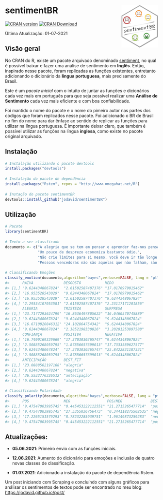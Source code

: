 
# sentimentBR <img src="man/figures/logo.png" align="right" height="139"/>

<!-- badges: start -->

[![CRAN
version](https://www.r-pkg.org/badges/version/sentimentBR)](https://cran.r-project.org/package=sentimentBR)
[![CRAN
Download](https://cranlogs.r-pkg.org/badges/grand-total/sentimentBR)](https://cran.r-project.org/package=sentimentBR)
<!-- badges: end -->

Última Atualização: 01-07-2021

## Visão geral

No CRAN do R, existe um pacote arquivado denominado
[sentiment](https://cran.r-project.org/web/packages/sentiment/index.html),
no qual é possível baixar e fazer uma análise de sentimento em
**Inglês**. Então, inspirado nesse pacote, foram replicadas as funções
existentes, entretanto adicionando o dicionário da **língua
portuguesa**, mais precisamente do Brasil.

Este é um *pacote inicial* com o intuito de juntar as funções e
dicionários cada vez mais em português para que seja possível realizar
uma **Análise de Sentimento** cada vez mais eficiente e com boa
confiabilidade.

Foi mantido o nome do pacote e o nome do pimeiro autor nas partes dos
códigos que foram replicados nesse pacote. Foi adicionado o BR de Brasil
no fim do nome para dar ênfase ao sentido de replicar as funções para
utilizar na língua portuguesa. É importante deixar claro, que também é
possível utilizar as funções na língua **inglesa**, como existe no
pacote original arquivado.

## Instalação

``` r
# Instalação utilizando o pacote devtools
install.packages("devtools")

# Instalação do pacote de dependência
install.packages("Rstem", repos = "http://www.omegahat.net/R")

# Instação do pacote sentimentBR
devtools::install_github("jodavid/sentimentBR")
```

## Utilização

``` r
# Pacote
library(sentimentBR)

# Texto a ser classficado
documento <- c("A alegria que se tem em pensar e aprender faz-nos pensar e aprender ainda mais.",
               "Um pouco de desprezo economiza bastante ódio.",
               "Não crie limites para si mesmo. Você deve ir tão longe quanto sua mente permitir. O que você mais quer pode ser conquistado.",
               "Pessoas vencedoras não são aquelas que não falham, são aquelas que não desistem")

# Classificando Emoções
classify_emotion(documento,algorithm="bayes",verbose=FALSE, lang = "pt")
#>      RAIVA              DESGOSTO           MEDO              
#> [1,] "9.6244348067824"  "2.61502587407376" "17.0176979015462"
#> [2,] "16.953528543029"  "9.6244348067824"  "17.0176979015462"
#> [3,] "16.953528543029"  "2.61502587407376" "9.6244348067824" 
#> [4,] "2.29534107053581" "2.61502587407376" "2.23117171201856"
#>      ALEGRIA            TRISTEZA           SURPRESA          
#> [1,] "23.7177293624799" "16.8636497805622" "16.0460570745889"
#> [2,] "9.6244348067824"  "9.6244348067824"  "9.6244348067824" 
#> [3,] "16.6710820846312" "24.102864754342"  "9.6244348067824" 
#> [4,] "9.6244348067824"  "2.3852198330026"  "3.20281253897588"
#>      CONFIANÇA          POSITIVA           NEGATIVA          
#> [1,] "16.7400169329669" "17.3703030365747" "9.6244348067824" 
#> [2,] "2.50885268059795" "1.87856657699013" "17.7333589627577"
#> [3,] "9.6244348067824"  "17.3703030365747" "25.8422831187331"
#> [4,] "2.50885268059795" "1.87856657699013" "9.6244348067824" 
#>      ANTECIPAÇÃO        BEST_FIT     
#> [1,] "23.0888562197168" "alegria"    
#> [2,] "9.6244348067824"  "negativa"   
#> [3,] "36.5532776326512" "antecipação"
#> [4,] "9.6244348067824"  "alegria"

# Classificando Polaridade
classify_polarity(documento,algorithm="bayes",verbose=FALSE, lang = "pt")
#>      POS                NEG                 POS/NEG             BEST_FIT  
#> [1,] "9.47547003995745" "0.445453222112551" "21.2715265477714"  "positive"
#> [2,] "9.47547003995745" "27.5355036756473"  "0.344118275502535" "negative"
#> [3,] "17.2265151579293" "8.78232285939751"  "1.96149873259283"  "neutral" 
#> [4,] "9.47547003995745" "0.445453222112551" "21.2715265477714"  "positive"
```

## Atualizações:

-   **05.06.2021**: Primeiro envio com as funções iniciais.

-   **12.06.2021**: Aumento do dicionário para emoções e inclusão de
    quatro novas classes de classificação.

-   **01.07.2021**: Adicionado a instalação do pacote de dependência
    Rstem.

Um post iniciando com Scraping e concluíndo com alguns gráficos para
análisar os sentimentos de textos pode ser encontrado no meu blog:
<https://jodavid.github.io/post/>
